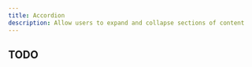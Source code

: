 ```yaml
---
title: Accordion
description: Allow users to expand and collapse sections of content
---
```


## TODO
